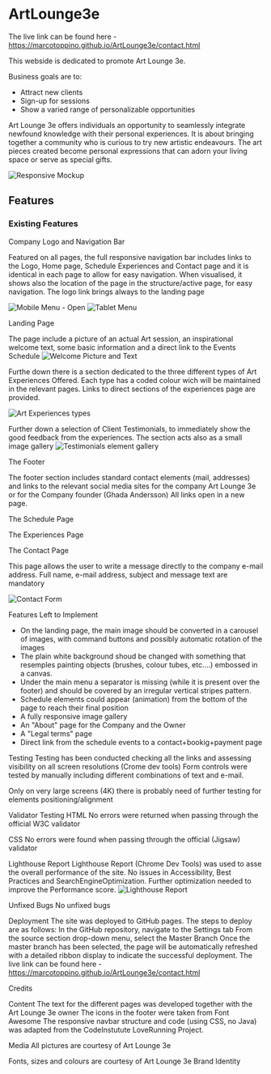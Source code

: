 # ArtLounge3e

The live link can be found here - https://marcotoppino.github.io/ArtLounge3e/contact.html


This webside is dedicated to promote Art Lounge 3e.

Business goals are to:
- Attract new clients
- Sign-up for sessions
- Show a varied range of personalizable opportunities

Art Lounge 3e offers individuals an opportunity to seamlessly integrate newfound knowledge with their personal experiences. 
It is about bringing together a community who is curious to try new artistic endeavours. The art pieces created become personal expressions that can adorn your living space or serve as special gifts.


![Responsive Mockup](<responsive layout sample.png>)

## Features
### Existing Features
Company Logo and Navigation Bar

Featured on all pages, the full responsive navigation bar includes links to the Logo, Home page, Schedule Experiences and Contact page and it is identical in each page to allow for easy navigation.
When visualised, it shows also the location of the page in the structure/active page, for easy navigation. The logo link brings always to the landing page

![Mobile Menu - Open](<Mobile Menu - Open.png>)
![Tablet Menu](<Tablet Menu - Open.png>)

Landing Page

The page include a picture of an actual Art session, an inspirational welcome text, some basic information and a direct link to the Events Schedule
![Welcome Picture and Text](<Welcome Section.png>)

Furthe down there is a section dedicated to the three different types of Art Experiences Offered. Each type has a coded colour wich will be maintained in the relevant pages.
Links to direct sections of the experiences page are provided.

![Art Experiences types](<art experiences.png>)

Further down a selection of Client Testimonials, to immediately show the good feedback from the experiences.
 The section acts also as a small image gallery
![Testimonials element gallery](Testimonials.png)

The Footer

The footer section includes standard contact elements (mail, addresses) and links to the relevant social media sites for the company Art Lounge 3e or for the Company founder (Ghada Andersson)
All links open in a new page.

The Schedule Page

The Experiences Page

The Contact Page

This page allows the user to write a message directly to the company e-mail address. Full name, e-mail address, subject and message text are mandatory


![Contact Form](<Contact Form.png>)


Features Left to Implement

- On the landing page, the main image should be converted in a carousel of images, with command buttons and possibly automatic rotation of the images
- The plain white background shoud be changed with something that resemples painting objects (brushes, colour tubes, etc....) embossed in a canvas.
- Under the main menu a separator is missing (while it is present over the footer) and should be covered by an irregular vertical stripes pattern.
- Schedule elements could appear (animation) from the bottom of the page to reach their final position
- A fully responsive image gallery
- An "About" page for the Company and the Owner
- A "Legal terms" page
- Direct link from the schedule events to a contact+bookig+payment page



Testing
Testing has been conducted checking all the links and assessing visibility on all screen resolutions (Crome dev tools)
Form controls were tested by manually including different combinations of text and e-mail.

Only on very large screens (4K) there is probably need of further testing for elements positioning/alignment

Validator Testing
HTML
No errors were returned when passing through the official W3C validator

CSS
No errors were found when passing through the official (Jigsaw) validator

Lighthouse Report
Lighthouse Report (Chrome Dev Tools) was used to asse the overall performance of the site.
No issues in Accessibility, Best Practices and SearchEngineOptimization.
Further optimization needed to improve the Performance score. 
![Lighthouse Report](<lighthouse report.png>)


Unfixed Bugs
No unfixed bugs

Deployment
The site was deployed to GitHub pages. The steps to deploy are as follows:
In the GitHub repository, navigate to the Settings tab
From the source section drop-down menu, select the Master Branch
Once the master branch has been selected, the page will be automatically refreshed with a detailed ribbon display to indicate the successful deployment.
The live link can be found here - https://marcotoppino.github.io/ArtLounge3e/contact.html

Credits

Content
The text for the different pages was developed together with the Art Lounge 3e owner
The icons in the footer were taken from Font Awesome
The responsive navbar structure and code (using CSS, no Java) was adapted from the CodeInstutute LoveRunning Project.

Media
All pictures are courtesy of Art Lounge 3e

Fonts, sizes and colours are courtesy of Art Lounge 3e Brand Identity